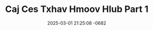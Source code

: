 ---
layout: movie-video-data
date: 2025-03-01 21:25:08 -0682
categories: movie

# Site Attributes
title: "Caj Ces Txhav Hmoov Hlub Part 1"
permalink: "/movie/Caj_Ces_Txhav_Hmoov_Hlub_Part_1"

# Movie Attributes
synopsis: ""
producer: "Lee Pao Yang"
director: "See Vang"
writer: "See Vang"
video_link: "https://youtu.be/TTMZKc4uJyc?si=p3TMURjjfgNeLDUh"
genre: "Romance"
year: "2005"
release_type: "VHS"
storage: "Center for Hmong Studies"
thumbnail: "/assets/images/movie_thumbnails/Caj Ces Txhav Hmoov Hlub Part 1.jpeg"
publishing_company: "Hmoob Koos Txoos Production"

# Sequels + Parts
base_movie: "Caj Ces Txhav Hmoov Hlub Part 1"
total_parts: 3
sequel: "Caj Ces Txhav Hmoov Hlub Part 2"

# Movie Cast
cast:
- name: "E.T. Yang"
---